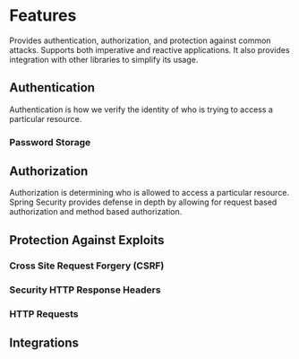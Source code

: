 # Features

Provides authentication, authorization, and protection against common attacks. Supports both
imperative and reactive applications. It also provides integration with other libraries to simplify
its usage.

## Authentication

Authentication is how we verify the identity of who is trying to access a particular resource.

### Password Storage

## Authorization

Authorization is determining who is allowed to access a particular resource. Spring Security
provides defense in depth by allowing for request based authorization and method based
authorization.

## Protection Against Exploits

### Cross Site Request Forgery (CSRF)

### Security HTTP Response Headers

### HTTP Requests

## Integrations
